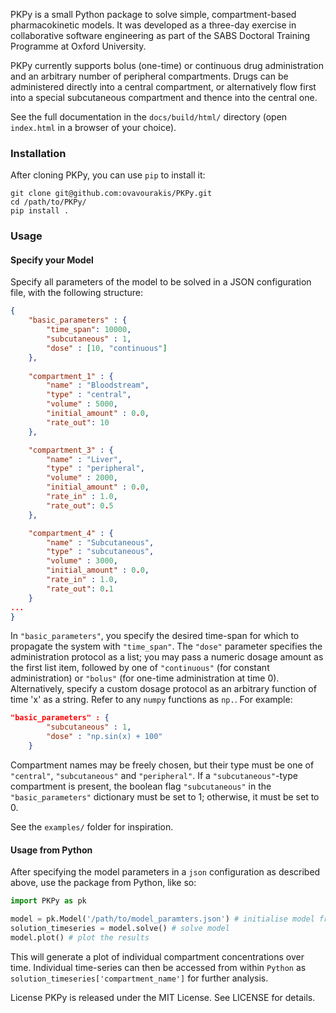 PKPy is a small Python package to solve simple, compartment-based pharmacokinetic models. It was developed as a three-day exercise in collaborative software engineering as part of the SABS Doctoral Training Programme at Oxford University.

PKPy currently supports bolus (one-time) or continuous drug administration and an arbitrary number of peripheral compartments. Drugs can be administered directly into a central compartment, or alternatively flow first into a special subcutaneous compartment and thence into the central one.

See the full documentation in the `docs/build/html/` directory (open `index.html` in a browser of your choice).

### Installation
After cloning PKPy, you can use `pip` to install it:

```
git clone git@github.com:ovavourakis/PKPy.git
cd /path/to/PKPy/
pip install .
```

### Usage

#### Specify your Model
Specify all parameters of the model to be solved in a JSON configuration file, with the following structure:

```json
{
    "basic_parameters" : {
        "time_span": 10000,
        "subcutaneous" : 1,
        "dose" : [10, "continuous"]
    },
    
    "compartment_1" : {
        "name" : "Bloodstream",
        "type" : "central",
        "volume" : 5000,
        "initial_amount" : 0.0,
        "rate_out": 10
    },

    "compartment_3" : {
        "name" : "Liver",
        "type" : "peripheral",
        "volume" : 2000,
        "initial_amount" : 0.0,
        "rate_in" : 1.0,
        "rate_out": 0.5
    },

    "compartment_4" : {
        "name" : "Subcutaneous",
        "type" : "subcutaneous",
        "volume" : 3000,
        "initial_amount" : 0.0,
        "rate_in" : 1.0,
        "rate_out": 0.1
    }
...
}
```

In `"basic_parameters"`, you specify the desired time-span for which to propagate the system with `"time_span"`. The `"dose"` parameter specifies the administration protocol as a list; you may pass a numeric dosage amount as the first list item, followed by one of `"continuous"` (for constant administration) or `"bolus"` (for one-time administration at time 0). 
Alternatively, specify a custom dosage protocol as an arbitrary function of time 'x' as a string. Refer to any `numpy` functions as `np.`. For example:

```json
"basic_parameters" : {
        "subcutaneous" : 1,
        "dose" : "np.sin(x) + 100"
    }
```

Compartment names may be freely chosen, but their type must be one of `"central"`, `"subcutaneous"` and `"peripheral"`. 
If a `"subcutaneous"`-type compartment is present, the boolean flag `"subcutaneous"` in the `"basic_parameters"` dictionary must be set to 1; otherwise, it must be set to 0.

See the `examples/` folder for inspiration.

#### Usage from Python

After specifying the model parameters in a `json` configuration as described above, use the package from Python, like so:

```python
import PKPy as pk

model = pk.Model('/path/to/model_paramters.json') # initialise model from json
solution_timeseries = model.solve() # solve model
model.plot() # plot the results
```

This will generate a plot of individual compartment concentrations over time. Individual time-series can then be accessed from within `Python` as `solution_timeseries['compartment_name']` for further analysis.

License
PKPy is released under the MIT License. See LICENSE for details.
